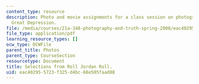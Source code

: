 ```yaml
---
content_type: resource
description: Photo and movie assignments for a class session on photographing the
  Great Depression.
file: /media/courses/21a-348-photography-and-truth-spring-2008/eac402955723f325d4bc68e505faad88_MIT21A_348S08_jordan.pdf
file_type: application/pdf
learning_resource_types: []
ocw_type: OCWFile
parent_title: Photos
parent_type: CourseSection
resourcetype: Document
title: Selections from Roll Jordan Roll.
uid: eac40295-5723-f325-d4bc-68e505faad88
---
```

